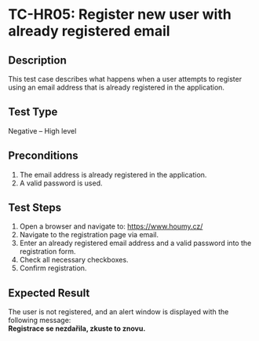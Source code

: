 # TC-HR05: Register new user with already registered email

## Description
This test case describes what happens when a user attempts to register using an email address that is already registered in the application.

## Test Type
Negative – High level

## Preconditions
1. The email address is already registered in the application.
2. A valid password is used.

## Test Steps
1. Open a browser and navigate to: https://www.houmy.cz/
2. Navigate to the registration page via email.
3. Enter an already registered email address and a valid password into the registration form.
4. Check all necessary checkboxes.
5. Confirm registration.

## Expected Result
The user is not registered, and an alert window is displayed with the following message:  
**Registrace se nezdařila, zkuste to znovu.**
